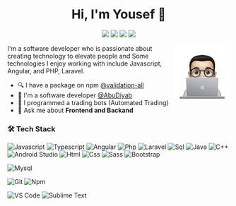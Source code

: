 
<h1 align="center">Hi, I'm Yousef 👋</h1>
<p align="center">
    <a href="https://twitter.com/Yousef26Hatem"><img src="https://img.shields.io/badge/twitter-%231FA1F1?style=flat&logo=twitter&logoColor=white"/></a>
    <a href="https://www.linkedin.com/in/yousefhatem"><img src="https://img.shields.io/badge/linkedin-%230177B5?style=flat&logo=linkedin&logoColor=white"/></a>
    <a href="https://www.facebook.com/Yousef26Hatem"><img src="https://img.shields.io/badge/facebook-%230d8cf0?style=flat&logo=facebook&logoColor=white"/></a>
    <a href="https://t.me/Yousef26Hatem"><img src="https://img.shields.io/badge/telegram-%2329aaed?style=flat&logo=telegram&logoColor=white"/></a>
  </p>  
  
  <img src="https://github.com/Yousef-Hatem/Yousef-Hatem/blob/main/profile-img.png" align="right" width="25%"/>

I'm a software developer who is passionate about creating technology to elevate people and Some technologies I enjoy working with include Javascript, Angular, and PHP, Laravel.

- 🔍 I have a package on npm [@validation-all](https://www.npmjs.com/package/validation-all)
- 🔭 I'm a software developer [@AbuDiyab](https://abudiyab-soft.com)
- 🤖 I programmed a trading bots (Automated Trading)
- 💬 Ask me about **Frontend and Backand**

### 🛠 Tech Stack

![Javascript](http://img.shields.io/badge/-Javascript-fcd400?style=flat-square&logo=javascript&logoColor=black)
![Typescript](http://img.shields.io/badge/-Typescript-3178c6?style=flat-square&logo=typescript&logoColor=white)
![Angular](https://img.shields.io/badge/-Angular-dd0031?style=flat-square&logo=angular&logoColor=white)
![Php](http://img.shields.io/badge/-Php-767bb3?style=flat-square&logo=php&logoColor=white)
![Laravel](https://img.shields.io/badge/-Laravel-ff2d20?style=flat-square&logo=Laravel&logoColor=white)
![Sql](http://img.shields.io/badge/-Sql-00758f?style=flat-square&logo=Mysql&logoColor=white)
![Java](http://img.shields.io/badge/-Java-e8892f?style=flat-square&logo=java&logoColor=white)
![C++](https://img.shields.io/badge/-C++-005697?style=flat-square&logo=cplusplus&logoColor=white)
![Android Studio](https://img.shields.io/badge/-Android%20Studio-00de7a?style=flat-square&logo=android-studio&logoColor=white)
![Html](http://img.shields.io/badge/-Html-e24c27?style=flat-square&logo=html5&logoColor=white)
![Css](http://img.shields.io/badge/-Css-2a65f1?style=flat-square&logo=css3&logoColor=white)
![Sass](http://img.shields.io/badge/-Sass-cc6699?style=flat-square&logo=sass&logoColor=white)
![Bootstrap](https://img.shields.io/badge/-Bootstrap-8512fb?style=flat-square&logo=Bootstrap&logoColor=white)

![Mysql](http://img.shields.io/badge/-Mysql-white?style=flat-square&logo=mysql)

![Git](http://img.shields.io/badge/-Git-white?style=flat-square&logo=git)
![Npm](http://img.shields.io/badge/-Npm-white?style=flat-square&logo=npm&logoColor=white)

![VS Code](http://img.shields.io/badge/-VS%20Code-black?style=flat-square&logo=visualstudiocode&logoColor=3aa7f2)
![Sublime Text](http://img.shields.io/badge/-Sublime%20Text-484848?style=flat-square&logo=sublimetext)
